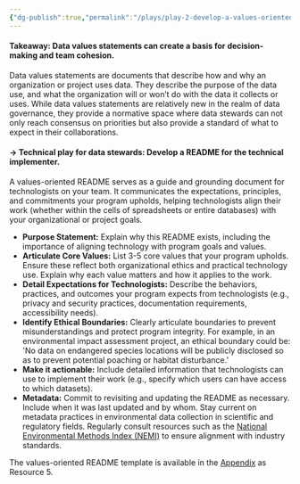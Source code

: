 ```yaml
---
{"dg-publish":true,"permalink":"/plays/play-2-develop-a-values-oriented-read-me-for-the-technical-implementer/"}
---
```


#### **Takeaway: Data values statements can create a basis for decision-making and team cohesion.** 
Data values statements are documents that describe how and why an organization or project uses data. They describe the purpose of the data use, and what the organization will or won’t do with the data it collects or uses. While data values statements are relatively new in the realm of data governance, they provide a normative space where data stewards can not only reach consensus on priorities but also provide a standard of what to expect in their collaborations.

#### **→ Technical play for data stewards: Develop a README for the technical implementer.** 
A values-oriented README serves as a guide and grounding document for technologists on your team. It communicates the expectations, principles, and commitments your program upholds, helping technologists align their work (whether within the cells of spreadsheets or entire databases) with your organizational or project goals.
- **Purpose Statement:** Explain why this README exists, including the importance of aligning technology with program goals and values.
- **Articulate Core Values:** List 3-5 core values that your program upholds. Ensure these reflect both organizational ethics and practical technology use. Explain why each value matters and how it applies to the work.
- **Detail Expectations for Technologists:** Describe the behaviors, practices, and outcomes your program expects from technologists (e.g., privacy and security practices, documentation requirements, accessibility needs).
- **Identify Ethical Boundaries:** Clearly articulate boundaries to prevent misunderstandings and protect program integrity. For example, in an environmental impact assessment project, an ethical boundary could be: 'No data on endangered species locations will be publicly disclosed so as to prevent potential poaching or habitat disturbance.’
- **Make it actionable:** Include detailed information that technologists can use to implement their work (e.g., specify which users can have access to which datasets).
- **Metadata:** Commit to revisiting and updating the README as necessary. Include when it was last updated and by whom. Stay current on metadata practices in environmental data collection in scientific and regulatory fields. Regularly consult resources such as the [National Environmental Methods Index (NEMI)](https://www.nemi.gov/home/) to ensure alignment with industry standards.

The values-oriented README template is available in the [Appendix](https://docs.google.com/document/d/1CbNUyczCF5N8j4scna2uY9Y8jSRJWhbhG4H1TULtc8I/edit?tab=t.ltsayx3cgu98) as Resource 5.
